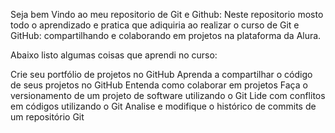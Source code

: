 Seja bem Vindo ao meu repositorio de Git e Github:
Neste repositorio mosto todo o aprendizado e pratica que adiquiria ao realizar o curso de Git e GitHub: compartilhando e colaborando em projetos na plataforma da Alura.

Abaixo listo algumas coisas que aprendi no curso:

Crie seu portfólio de projetos no GitHub
Aprenda a compartilhar o código de seus projetos no GitHub
Entenda como colaborar em projetos
Faça o versionamento de um projeto de software utilizando o Git
Lide com conflitos em códigos utilizando o Git
Analise e modifique o histórico de commits de um repositório Git